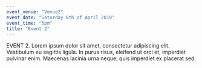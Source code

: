 ```yaml
---
event_venue: "Venue2"
event_date: "Saturday 8th of April 2019"
event_time: "6pm"
title: "Event 2"
---
```


EVENT 2. Lorem ipsum dolor sit amet, consectetur adipiscing elit. Vestibulum eu sagittis ligula. In purus risus, eleifend ut orci et, imperdiet pulvinar enim. Maecenas lacinia urna neque, quis imperdiet ex placerat sed.